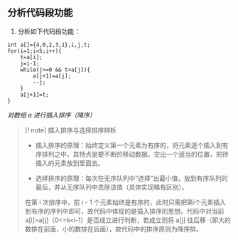 ## 分析代码段功能
1. 分析如下代码段功能：
```
int a[]={4,0,2,3,1},i,j,t;
for(i=1;i<5;i++){
	t=a[i];
	j=i-1;
	while(j>=0 && t>a[j]){
		a[j+1]=a[j];
		--j;
	}
	a[j+1]=t;
}
```

_对数组 a 进行插入排序（降序）_

> [! note] 插入排序与选择排序辨析
>- 插入排序的原理：始终定义第一个元素为有序的，将元素逐个插入到有序排列之中，其特点是要不断的移动数据，空出一个适当的位置，把待插入的元素放到里面去。  
>  
>- 选择排序的原理：每次在无序队列中“选择”出最小值，放到有序队列的最后，并从无序队列中去除该值（具体实现略有区别）。  
>  
>  在第 i 次排序中，前 i - 1 个元素始终是有序的，此时只需把第i个元素插入到有序的序列中即可，故代码中体现的是插入排序的思想。代码中对当前 a[i]>a[j]（0<=k<i-1）是否成立进行判断，若成立则将 a[j] 往后移（即大的数排在前面，小的数排在后面），故代码中的排序原则为降序排。